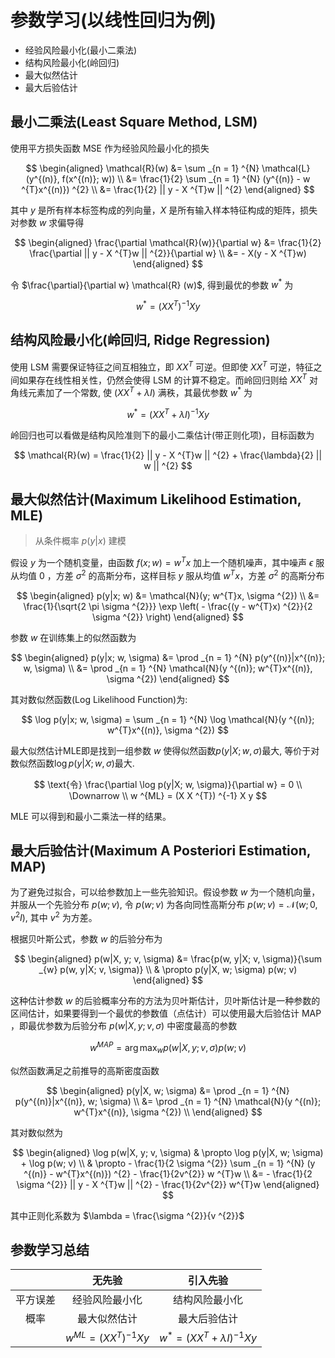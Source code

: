 # 参数学习(以线性回归为例)

- 经验风险最小化(最小二乘法)
- 结构风险最小化(岭回归)
- 最大似然估计
- 最大后验估计

## 最小二乘法(Least Square Method, LSM)

使用平方损失函数 MSE 作为经验风险最小化的损失

$$
\begin{aligned}
\mathcal{R}(w) &= \sum _{n = 1} ^{N} \mathcal{L}(y^{(n)}, f(x^{(n)}; w)) \\
&= \frac{1}{2} \sum _{n = 1} ^{N} (y^{(n)} - w ^{T}x^{(n)}) ^{2} \\
&= \frac{1}{2} || y - X ^{T}w || ^{2}
\end{aligned}
$$

其中 $y$ 是所有样本标签构成的列向量，$X$ 是所有输入样本特征构成的矩阵，损失对参数 $w$ 求偏导得

$$
\begin{aligned}
\frac{\partial \mathcal{R}(w)}{\partial w} &= \frac{1}{2} \frac{\partial || y - X ^{T}w || ^{2}}{\partial w} \\
&= - X(y - X ^{T}w)
\end{aligned}
$$

令 $\frac{\partial}{\partial w} \mathcal{R} (w)$, 得到最优的参数 $w ^{*}$ 为

$$
w ^{*} = (X X ^{T}) ^{-1} X y
$$

## 结构风险最小化(岭回归, Ridge Regression)

使用 LSM 需要保证特征之间互相独立，即 $XX ^{T}$ 可逆。但即使 $XX^{T}$ 可逆，特征之间如果存在线性相关性，仍然会使得 LSM 的计算不稳定。而岭回归则给 $XX^{T}$ 对角线元素加了一个常数, 使 $(XX^{T} + \lambda I)$ 满秩，其最优参数 $w ^{*}$ 为

$$
w ^{*} = (XX^{T} + \lambda I) ^{-1} X y
$$

岭回归也可以看做是结构风险准则下的最小二乘估计(带正则化项)，目标函数为

$$
\mathcal{R}(w) = \frac{1}{2} || y - X ^{T}w || ^{2} + \frac{\lambda}{2} || w || ^{2}
$$

## 最大似然估计(Maximum Likelihood Estimation, MLE)

> 从条件概率 $p(y|x)$ 建模

假设 $y$ 为一个随机变量，由函数 $f(x; w) = w^{T}x$ 加上一个随机噪声，其中噪声 $\epsilon$ 服从均值 0 ，方差 $\sigma ^{2}$ 的高斯分布，这样目标 $y$ 服从均值 $w^{T}x$，方差 $\sigma ^{2}$ 的高斯分布

$$
\begin{aligned}
  p(y|x; w) &= \mathcal{N}(y; w^{T}x, \sigma ^{2}) \\
  &= \frac{1}{\sqrt{2 \pi \sigma ^{2}}} \exp \left( - \frac{(y - w^{T}x) ^{2}}{2 \sigma ^{2}} \right)
\end{aligned}
$$

参数 $w$ 在训练集上的似然函数为

$$
\begin{aligned}
  p(y|x; w, \sigma) &= \prod _{n = 1} ^{N} p(y^{(n)}|x^{(n)}; w, \sigma) \\
  &= \prod _{n = 1} ^{N} \mathcal{N}(y ^{(n)}; w^{T}x^{(n)}, \sigma ^{2})
\end{aligned}
$$

其对数似然函数(Log Likelihood Function)为:

$$
\log p(y|x; w, \sigma) = \sum _{n = 1} ^{N} \log \mathcal{N}(y ^{(n)}; w^{T}x^{(n)}, \sigma ^{2})
$$

最大似然估计MLE即是找到一组参数 $w$ 使得似然函数$p(y|X; w, \sigma)$最大, 等价于对数似然函数$\log p(y|X; w, \sigma)$最大.

$$
\text{令} \frac{\partial \log p(y|X; w, \sigma)}{\partial w} = 0 \\
\Downarrow \\
w ^{ML} = (X X ^{T}) ^{-1} X y
$$

MLE 可以得到和最小二乘法一样的结果。

## 最大后验估计(Maximum A Posteriori Estimation, MAP)

为了避免过拟合，可以给参数加上一些先验知识。假设参数 $w$ 为一个随机向量，并服从一个先验分布 $p(w; v)$, 令 $p(w; v)$ 为各向同性高斯分布 $p(w; v) = \mathcal{N}(w; 0, v^{2}I)$, 其中 $v^{2}$ 为方差。

根据贝叶斯公式，参数 $w$ 的后验分布为

$$
\begin{aligned}
  p(w|X, y; v, \sigma) &= \frac{p(w, y|X; v, \sigma)}{\sum _{w} p(w, y|X; v, \sigma)} \\
  & \propto p(y|X, w; \sigma) p(w; v)
\end{aligned}
$$

这种估计参数 $w$ 的后验概率分布的方法为贝叶斯估计，贝叶斯估计是一种参数的区间估计，如果要得到一个最优的参数值（点估计）可以使用最大后验估计 MAP ，即最优参数为后验分布 $p(w|X, y; v, \sigma)$ 中密度最高的参数

$$
w ^{MAP} = \arg \max _{w} p(w|X, y; v, \sigma)p(w; v)
$$

似然函数满足之前推导的高斯密度函数

$$
\begin{aligned}
  p(y|X, w; \sigma) &= \prod _{n = 1} ^{N} p(y^{(n)}|x^{(n)}, w; \sigma) \\
  &= \prod _{n = 1} ^{N} \mathcal{N}(y ^{(n)}; w^{T}x^{(n)}, \sigma ^{2}) \\
\end{aligned}
$$

其对数似然为

$$
\begin{aligned}
  \log p(w|X, y; v, \sigma) & \propto \log p(y|X, w; \sigma) + \log p(w; v) \\
  & \propto - \frac{1}{2 \sigma ^{2}} \sum _{n = 1} ^{N} (y ^{(n)} - w^{T}x^{(n)}) ^{2} - \frac{1}{2v^{2}} w ^{T}w \\
  &= - \frac{1}{2 \sigma ^{2}} || y - X ^{T}w || ^{2} - \frac{1}{2v^{2}} w^{T}w
\end{aligned}
$$

其中正则化系数为 $\lambda = \frac{\sigma ^{2}}{v ^{2}}$

## 参数学习总结

|  | 无先验 | 引入先验 |
| :---: | :---: | :---: |
| 平方误差 | 经验风险最小化 | 结构风险最小化 |
| 概率 | 最大似然估计 | 最大后验估计 |
|  | $w^{ML} = (XX^{T})^{-1}Xy$ | $w ^{*} = (XX^{T} + \lambda I)^{-1}Xy$ |
